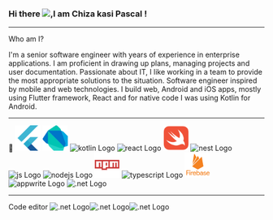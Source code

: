 ### Hi there <img src="https://raw.githubusercontent.com/MartinHeinz/MartinHeinz/master/wave.gif" width="30px">,I am Chiza kasi Pascal !

<hr></hr>

Who am I?

I'm a senior software engineer with years of experience in enterprise applications.
I am proficient in drawing up plans, managing projects and user documentation.
Passionate about IT, I like working in a team to provide the most appropriate solutions to the situation. Software engineer inspired by mobile and web technologies. I build web, Android and iOS apps, mostly using Flutter framework, React and for native code I was using Kotlin for Android.

<hr></hr>

🧰 
<img src="https://github.com/devicons/devicon/blob/master/icons/flutter/flutter-original.svg" alt="php Logo" with="50" height="50"/>
<img src="https://github.com/devicons/devicon/blob/master/icons/dart/dart-original.svg" alt="dart Logo" with="50" height="50"/>
<img src="https://cdn.jsdelivr.net/gh/devicons/devicon/icons/kotlin/kotlin-original.svg" alt="kotlin Logo" with="50" height="50"/>
<img src="https://cdn.jsdelivr.net/gh/devicons/devicon/icons/react/react-original.svg" alt="react Logo" with="50" height="50"/> 
<img src="https://github.com/devicons/devicon/blob/master/icons/swift/swift-original.svg" alt="react Logo" with="50" height="50"/> 
<img src="https://cdn.jsdelivr.net/gh/devicons/devicon/icons/nestjs/nestjs-plain.svg" alt="nest Logo" with="50" height="50"/>
<img src="https://cdn.jsdelivr.net/gh/devicons/devicon/icons/javascript/javascript-original.svg" alt="js Logo" with="50" height="50" />
<img src="https://cdn.jsdelivr.net/gh/devicons/devicon/icons/nodejs/nodejs-original.svg" alt="nodejs Logo" with="50" height="50" />        <img src="https://github.com/devicons/devicon/blob/master/icons/npm/npm-original-wordmark.svg" alt="npm Logo" with="50" height="50"/>
<img src="https://cdn.jsdelivr.net/gh/devicons/devicon/icons/typescript/typescript-plain.svg" alt="typescript Logo" with="50" height="50" />
<img src="https://github.com/devicons/devicon/blob/master/icons/firebase/firebase-plain-wordmark.svg" alt="firebase Logo" with="50" height="50"/>
<img src="https://cdn.jsdelivr.net/gh/devicons/devicon/icons/appwrite/appwrite-original.svg" alt="appwrite Logo" with="50" height="50" />
<img src="https://cdn.jsdelivr.net/gh/devicons/devicon/icons/dotnetcore/dotnetcore-original.svg" alt=".net Logo" with="50" height="50" />
 
 ---
 Code editor 
<img src="https://cdn.jsdelivr.net/gh/devicons/devicon/icons/vscode/vscode-original.svg"  alt=".net Logo" with="50" height="50" /><img src="https://cdn.jsdelivr.net/gh/devicons/devicon/icons/androidstudio/androidstudio-original.svg"  alt=".net Logo" with="50" height="50" /><img src="https://cdn.jsdelivr.net/gh/devicons/devicon/icons/visualstudio/visualstudio-plain.svg" alt=".net Logo" with="50" height="50" />

 


